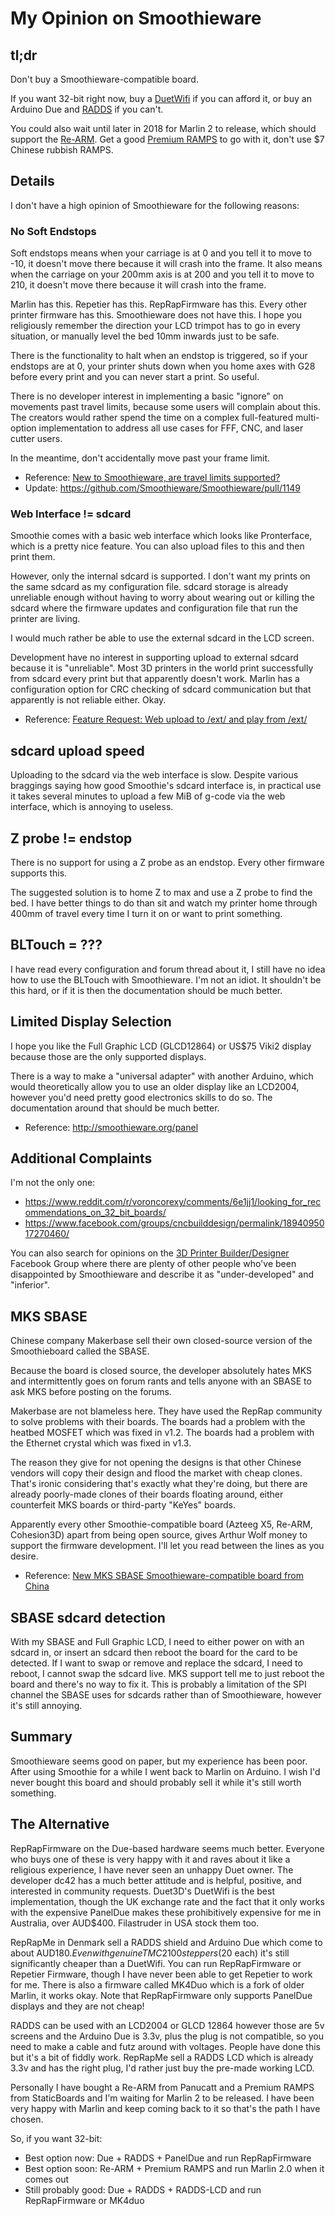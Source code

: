 # My Opinion on Smoothieware

## tl;dr

Don't buy a Smoothieware-compatible board.

If you want 32-bit right now, buy a [DuetWifi](http://duet3d.com/) if you can afford it, or buy an Arduino Due and [RADDS](http://www.reprap.me/radds-v15.html) if you can't.

You could also wait until later in 2018 for Marlin 2 to release, which should support the [Re-ARM](https://www.panucatt.com/Re_ARM_for_RAMPS_p/ra1768.htm). Get a good [Premium RAMPS](https://www.tindie.com/products/staticboards/ramps-14-sb-premium/) to go with it, don't use $7 Chinese rubbish RAMPS.

## Details

I don't have a high opinion of Smoothieware for the following reasons:

### No Soft Endstops

Soft endstops means when your carriage is at 0 and you tell it to move to -10, it doesn't move there because it will crash into the frame. It also means when the carriage on your 200mm axis is at 200 and you tell it to move to 210, it doesn't move there because it will crash into the frame.

Marlin has this. Repetier has this. RepRapFirmware has this. Every other printer firmware has this. Smoothieware does not have this. I hope you religiously remember the direction your LCD trimpot has to go in every situation, or manually level the bed 10mm inwards just to be safe.

There is the functionality to halt when an endstop is triggered, so if your endstops are at 0, your printer shuts down when you home axes with G28 before every print and you can never start a print. So useful.

There is no developer interest in implementing a basic "ignore" on movements past travel limits, because some users will complain about this. The creators would rather spend the time on a complex full-featured multi-option implementation to address all use cases for FFF, CNC, and laser cutter users.

In the meantime, don't accidentally move past your frame limit.

* Reference: [New to Smoothieware, are travel limits supported?](http://forum.smoothieware.org/forum/t-1478417/new-to-smoothieware-are-travel-limits-supported)
* Update: https://github.com/Smoothieware/Smoothieware/pull/1149

### Web Interface != sdcard

Smoothie comes with a basic web interface which looks like Pronterface, which is a pretty nice feature. You can also upload files to this and then print them.

However, only the internal sdcard is supported. I don't want my prints on the same sdcard as my configuration file. sdcard storage is already unreliable enough without having to worry about wearing out or killing the sdcard where the firmware updates and configuration file that run the printer are living.

I would much rather be able to use the external sdcard in the LCD screen.

Development have no interest in supporting upload to external sdcard because it is "unreliable". Most 3D printers in the world print successfully from sdcard every print but that apparently doesn't work. Marlin has a configuration option for CRC checking of sdcard communication but that apparently is not reliable either. Okay.

* Reference: [Feature Request: Web upload to /ext/ and play from /ext/](http://forum.smoothieware.org/forum/t-2223914/feature-request:web-upload-to-ext-and-play-from-ext)

## sdcard upload speed

Uploading to the sdcard via the web interface is slow. Despite various braggings saying how good Smoothie's sdcard interface is, in practical use it takes several minutes to upload a few MiB of g-code via the web interface, which is annoying to useless.

## Z probe != endstop

There is no support for using a Z probe as an endstop. Every other firmware supports this.

The suggested solution is to home Z to max and use a Z probe to find the bed. I have better things to do than sit and watch my printer home through 400mm of travel every time I turn it on or want to print something.

## BLTouch = ???

I have read every configuration and forum thread about it, I still have no idea how to use the BLTouch with Smoothieware. I'm not an idiot. It shouldn't be this hard, or if it is then the documentation should be much better.

## Limited Display Selection

I hope you like the Full Graphic LCD (GLCD12864) or US$75 Viki2 display because those are the only supported displays.

There is a way to make a "universal adapter" with another Arduino, which would theoretically allow you to use an older display like an LCD2004, however you'd need pretty good electronics skills to do so. The documentation around that should be much better.

* Reference: http://smoothieware.org/panel

## Additional Complaints

I'm not the only one:

* https://www.reddit.com/r/voroncorexy/comments/6e1jj1/looking_for_recommendations_on_32_bit_boards/
* https://www.facebook.com/groups/cncbuilddesign/permalink/1894095017270460/

You can also search for opinions on the [3D Printer Builder/Designer](https://www.facebook.com/groups/cncbuilddesign/) Facebook Group where there are plenty of other people who've been disappointed by Smoothieware and describe it as "under-developed" and "inferior".

## MKS SBASE

Chinese company Makerbase sell their own closed-source version of the Smoothieboard called the SBASE.

Because the board is closed source, the developer absolutely hates MKS and intermittently goes on forum rants and tells anyone with an SBASE to ask MKS before posting on the forums.

Makerbase are not blameless here. They have used the RepRap community to solve problems with their boards. The boards had a problem with the heatbed MOSFET which was fixed in v1.2. The boards had a problem with the Ethernet crystal which was fixed in v1.3.

The reason they give for not opening the designs is that other Chinese vendors will copy their design and flood the market with cheap clones. That's ironic considering that's exactly what they're doing, but there are already poorly-made clones of their boards floating around, either counterfeit MKS boards or third-party "KeYes" boards.

Apparently every other Smoothie-compatible board (Azteeg X5, Re-ARM, Cohesion3D) apart from being open source, gives Arthur Wolf money to support the firmware development. I'll let you read between the lines as you desire.

* Reference: [New MKS SBASE Smoothieware-compatible board from China](http://forums.reprap.org/read.php?13,499322)

## SBASE sdcard detection

With my SBASE and Full Graphic LCD, I need to either power on with an sdcard in, or insert an sdcard then reboot the board for the card to be detected. If I want to swap or remove and replace the sdcard, I need to reboot, I cannot swap the sdcard live. MKS support tell me to just reboot the board and there's no way to fix it. This is probably a limitation of the SPI channel the SBASE uses for sdcards rather than of Smoothieware, however it's still annoying.

## Summary

Smoothieware seems good on paper, but my experience has been poor. After using Smoothie for a while I went back to Marlin on Arduino. I wish I'd never bought this board and should probably sell it while it's still worth something.

## The Alternative

RepRapFirmware on the Due-based hardware seems much better. Everyone who buys one of these is very happy with it and raves about it like a religious experience, I have never seen an unhappy Duet owner. The developer dc42 has a much better attitude and is helpful, positive, and interested in community requests. Duet3D's DuetWifi is the best implementation, though the UK exchange rate and the fact that it only works with the expensive PanelDue makes these prohibitively expensive for me in Australia, over AUD$400. Filastruder in USA stock them too.

RepRapMe in Denmark sell a RADDS shield and Arduino Due which come to about AUD$180. Even with genuine TMC2100 steppers ($20 each) it's still significantly cheaper than a DuetWifi. You can run RepRapFirmware or Repetier Firmware, though I have never been able to get Repetier to work for me. There is also a firmware called MK4Duo which is a fork of older Marlin, it works okay. Note that RepRapFirmware only supports PanelDue displays and they are not cheap!

RADDS can be used with an LCD2004 or GLCD 12864 however those are 5v screens and the Arduino Due is 3.3v, plus the plug is not compatible, so you need to make a cable and futz around with voltages. People have done this but it's a bit of fiddly work. RepRapMe sell a RADDS LCD which is already 3.3v and has the right plug, I'd rather just buy the pre-made working LCD.

Personally I have bought a Re-ARM from Panucatt and a Premium RAMPS from StaticBoards and I'm waiting for Marlin 2 to be released. I have been very happy with Marlin and keep coming back to it so that's the path I have chosen.

So, if you want 32-bit:

* Best option now: Due + RADDS + PanelDue and run RepRapFirmware
* Best option soon: Re-ARM + Premium RAMPS and run Marlin 2.0 when it comes out
* Still probably good: Due + RADDS + RADDS-LCD and run RepRapFirmware or MK4duo